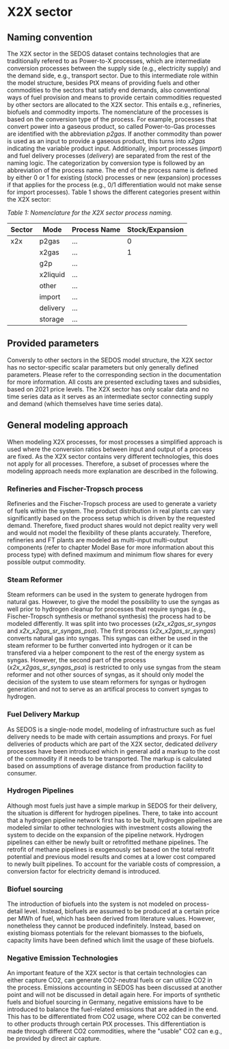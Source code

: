 # X2X sector

## Naming convention
The X2X sector in the SEDOS dataset contains technologies that are traditionally refered to as Power-to-X processes, which are intermediate conversion processes between the supply side (e.g., electricity supply) and the demand side, e.g., transport sector. Due to this intermediate role within the model structure, besides PtX means of providing fuels and other commodities to the sectors that satisfy end demands, also conventional ways of fuel provision and means to provide certain commodities requested by other sectors are allocated to the X2X sector. This entails e.g., refineries, biofuels and commodity imports. The nomenclature of the processes is based on the conversion type of the process. For example, processes that convert power into a gaseous product, so called Power-to-Gas processes are identified with the abbreviation *p2gas*. If another commodity than power is used as an input to provide a gaseous product, this turns into *x2gas* indicating the variable product input. Additionally, import processes (*import*) and fuel delivery processes (*delivery*) are separated from the rest of the naming logic. The categorization by conversion type is followed by an abbreviation of the process name. The end of the process name is defined by either 0 or 1 for existing (stock) processes or new (expansion) processes if that applies for the process (e.g., 0/1 differentiation would not make sense for import processes). Table 1 shows the different categories present within the X2X sector:

*Table 1: Nomenclature for the X2X sector process naming.*

| Sector | Mode      | Process Name  | Stock/Expansion |
|--------|-----------|---------------|-----------------|
| x2x    | p2gas     | ...           | 0               | 
|        | x2gas     | ...           | 1               |
|        | g2p       | ...           |                 |
|        | x2liquid  | ...           |                 |
|        | other     | ...           |                 |
|        | import    | ...           |                 |
|        | delivery  | ...           |                 |
|        | storage   | ...           |                 |


## Provided parameters

Conversly to other sectors in the SEDOS model structure, the X2X sector has no sector-specific scalar parameters but only generally defined parameters. Please refer to the corresponding section in the documentation for more information. All costs are presented excluding taxes and subsidies, based on 2021 price levels. The X2X sector has only scalar data and no time series data as it serves as an intermediate sector connecting supply and demand (which themselves have time series data).


## General modeling approach

When modeling X2X processes, for most processes a simplified approach is used where the conversion ratios between input and output of a process are fixed. As the X2X sector contains very different technologies, this does not apply for all processes. Therefore, a subset of processes where the modeling approach needs more explanation are described in the following.

### Refineries and Fischer-Tropsch process

Refineries and the Fischer-Tropsch process are used to generate a variety of fuels within the system. The product distribution in real plants can vary significantly based on the process setup which is driven by the requested demand. Therefore, fixed product shares would not depict reality very well and would not model the flexibility of these plants accurately. Therefore, refineries and FT plants are modeled as multi-input multi-output components (refer to chapter Model Base for more information about this process type) with defined maximum and minimum flow shares for every possible output commodity. 

### Steam Reformer

Steam reformers can be used in the system to generate hydrogen from natural gas. However, to give the model the possibility to use the syngas as well prior to hydrogen cleanup for processes that require syngas (e.g., Fischer-Tropsch synthesis or methanol synthesis) the process had to be modeled differently. It was split into two processes (*x2x_x2gas_sr_syngas* and *x2x_x2gas_sr_syngas_psa*). The first process (*x2x_x2gas_sr_syngas*) converts natural gas into syngas. This syngas can either be used in the steam reformer to be further converted into hydrogen or it can be transfered via a helper component to the rest of the energy system as syngas. However, the second part of the process (*x2x_x2gas_sr_syngas_psa*) is restricted to only use syngas from the steam reformer and not other sources of syngas, as it should only model the decision of the system to use steam reformers for syngas or hydrogen generation and not to serve as an artifical process to convert syngas to hydrogen.

### Fuel Delivery Markup

As SEDOS is a single-node model, modeling of infrastructure such as fuel delivery needs to be made with certain assumptions and proxys. For fuel deliveries of products which are part of the X2X sector, dedicated *delivery* processes have been introduced which in general add a markup to the cost of the commodity if it needs to be transported. The markup is calculated based on assumptions of average distance from production facility to consumer.

### Hydrogen Pipelines

Although most fuels just have a simple markup in SEDOS for their delivery, the situation is different for hydrogen pipelines. There, to take into account that a hydrogen pipeline network first has to be built, hydrogen pipelines are modeled similar to other technologies with investment costs allowing the system to decide on the expansion of the pipeline network. Hydrogen pipelines can either be newly built or retrofitted methane pipelines. The retrofit of methane pipelines is exogenously set based on the total retrofit potential and previous model results and comes at a lower cost compared to newly built pipelines. To account for the variable costs of compression, a conversion factor for electricity demand is introduced.

### Biofuel sourcing

The introduction of biofuels into the system is not modeled on process-detail level. Instead, biofuels are assumed to be produced at a certain price per MWh of fuel, which has been derived from literature values. However, nonetheless they cannot be produced indefinitely. Instead, based on existing biomass potentials for the relevant biomasses to the biofuels, capacity limits have been defined which limit the usage of these biofuels.

### Negative Emission Technologies

An important feature of the X2X sector is that certain technologies can either capture CO2, can generate CO2-neutral fuels or can utilize CO2 in the process. Emissions accounting in SEDOS has been discussed at another point and will not be discussed in detail again here. For imports of synthetic fuels and biofuel sourcing in Germany, negative emissions have to be introduced to balance the fuel-related emissions that are added in the end. This has to be differentiated from CO2 usage, where CO2 can be converted to other products through certain PtX processes. This differentiation is made through different CO2 commodities, where the "usable" CO2 can e.g., be provided by direct air capture.
